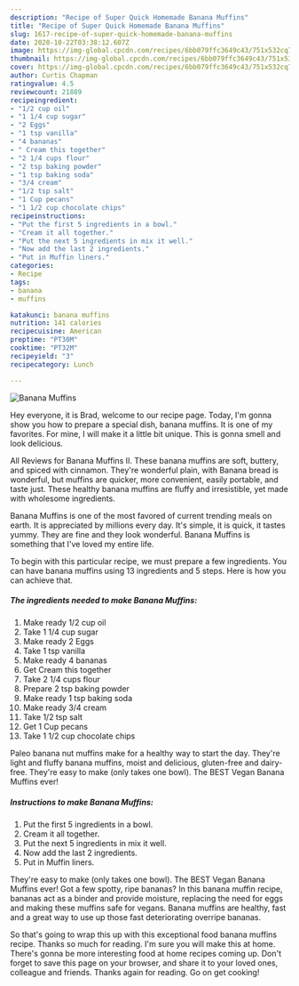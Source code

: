 ```yaml
---
description: "Recipe of Super Quick Homemade Banana Muffins"
title: "Recipe of Super Quick Homemade Banana Muffins"
slug: 1617-recipe-of-super-quick-homemade-banana-muffins
date: 2020-10-22T03:38:12.607Z
image: https://img-global.cpcdn.com/recipes/6bb079ffc3649c43/751x532cq70/banana-muffins-recipe-main-photo.jpg
thumbnail: https://img-global.cpcdn.com/recipes/6bb079ffc3649c43/751x532cq70/banana-muffins-recipe-main-photo.jpg
cover: https://img-global.cpcdn.com/recipes/6bb079ffc3649c43/751x532cq70/banana-muffins-recipe-main-photo.jpg
author: Curtis Chapman
ratingvalue: 4.5
reviewcount: 21889
recipeingredient:
- "1/2 cup oil"
- "1 1/4 cup sugar"
- "2 Eggs"
- "1 tsp vanilla"
- "4 bananas"
- " Cream this together"
- "2 1/4 cups flour"
- "2 tsp baking powder"
- "1 tsp baking soda"
- "3/4 cream"
- "1/2 tsp salt"
- "1 Cup pecans"
- "1 1/2 cup chocolate chips"
recipeinstructions:
- "Put the first 5 ingredients in a bowl."
- "Cream it all together."
- "Put the next 5 ingredients in mix it well."
- "Now add the last 2 ingredients."
- "Put in Muffin liners."
categories:
- Recipe
tags:
- banana
- muffins

katakunci: banana muffins 
nutrition: 141 calories
recipecuisine: American
preptime: "PT30M"
cooktime: "PT32M"
recipeyield: "3"
recipecategory: Lunch

---
```



![Banana Muffins](https://img-global.cpcdn.com/recipes/6bb079ffc3649c43/751x532cq70/banana-muffins-recipe-main-photo.jpg)

Hey everyone, it is Brad, welcome to our recipe page. Today, I'm gonna show you how to prepare a special dish, banana muffins. It is one of my favorites. For mine, I will make it a little bit unique. This is gonna smell and look delicious.

All Reviews for Banana Muffins II. These banana muffins are soft, buttery, and spiced with cinnamon. They&#39;re wonderful plain, with Banana bread is wonderful, but muffins are quicker, more convenient, easily portable, and taste just. These healthy banana muffins are fluffy and irresistible, yet made with wholesome ingredients.

Banana Muffins is one of the most favored of current trending meals on earth. It is appreciated by millions every day. It's simple, it is quick, it tastes yummy. They are fine and they look wonderful. Banana Muffins is something that I've loved my entire life.


To begin with this particular recipe, we must prepare a few ingredients. You can have banana muffins using 13 ingredients and 5 steps. Here is how you can achieve that.

<!--inarticleads1-->

##### The ingredients needed to make Banana Muffins:

1. Make ready 1/2 cup oil
1. Take 1 1/4 cup sugar
1. Make ready 2 Eggs
1. Take 1 tsp vanilla
1. Make ready 4 bananas
1. Get  Cream this together
1. Take 2 1/4 cups flour
1. Prepare 2 tsp baking powder
1. Make ready 1 tsp baking soda
1. Make ready 3/4 cream
1. Take 1/2 tsp salt
1. Get 1 Cup pecans
1. Take 1 1/2 cup chocolate chips


Paleo banana nut muffins make for a healthy way to start the day. They&#39;re light and fluffy banana muffins, moist and delicious, gluten-free and dairy-free. They&#39;re easy to make (only takes one bowl). The BEST Vegan Banana Muffins ever! 

<!--inarticleads2-->

##### Instructions to make Banana Muffins:

1. Put the first 5 ingredients in a bowl.
1. Cream it all together.
1. Put the next 5 ingredients in mix it well.
1. Now add the last 2 ingredients.
1. Put in Muffin liners.


They&#39;re easy to make (only takes one bowl). The BEST Vegan Banana Muffins ever! Got a few spotty, ripe bananas? In this banana muffin recipe, bananas act as a binder and provide moisture, replacing the need for eggs and making these muffins safe for vegans. Banana muffins are healthy, fast and a great way to use up those fast deteriorating overripe bananas. 

So that's going to wrap this up with this exceptional food banana muffins recipe. Thanks so much for reading. I'm sure you will make this at home. There's gonna be more interesting food at home recipes coming up. Don't forget to save this page on your browser, and share it to your loved ones, colleague and friends. Thanks again for reading. Go on get cooking!
